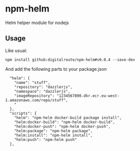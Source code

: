 # npm-helm
Helm helper module for nodejs

## Usage
Like usual:

```
npm install github:digitalroute/npm-helm#v0.0.4 --save-dev
```

And add the following parts to your package.json

```
  "helm": {
    "name": "stuff",
    "repository": "dazzlerjs",
    "namespace": "dazzlerjs",
    "imageRepository": "1234567890.dkr.ecr.eu-west-1.amazonaws.com/repo/stuff",
    "
  },
  "scripts": {
    "helm": "npm-helm docker-build package install",
    "helm:docker-build": "npm-helm docker-build",
    "helm:docker-push": "npm-helm docker-push",
    "helm:package": "npm-helm package",
    "helm:install": "npm-helm install",
    "helm:push": "npm-helm push"
  },
```

